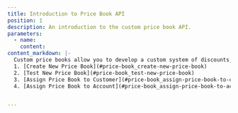 ```yaml
---
title: Introduction to Price Book API
position: 1
description: An introduction to the custom price book API.
parameters:
  - name:
    content:
content_markdown: |-
  Custom price books allow you to develop a custom system of discounts, rates, and adjustments for customers on an individual level. At minimum, the following four API requests must be sent to set up custom price books:
  1. [Create New Price Book](#price-book_create-new-price-book)
  2. [Test New Price Book](#price-book_test-new-price-book)
  3. [Assign Price Book to Customer](#price-book_assign-price-book-to-customer)
  4. [Assign Price Book to Account](#price-book_assign-price-book-to-account)


---
```

